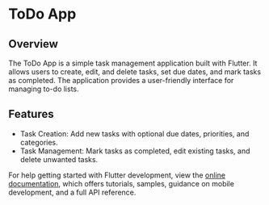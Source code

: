 # ToDo App

## Overview

The ToDo App is a simple task management application built with Flutter. It allows users to create, edit, and delete tasks, set due dates, and mark tasks as completed. The application provides a user-friendly interface for managing to-do lists.

## Features

- Task Creation: Add new tasks with optional due dates, priorities, and categories.
- Task Management: Mark tasks as completed, edit existing tasks, and delete unwanted tasks.

For help getting started with Flutter development, view the
[online documentation](https://docs.flutter.dev/), which offers tutorials,
samples, guidance on mobile development, and a full API reference.
